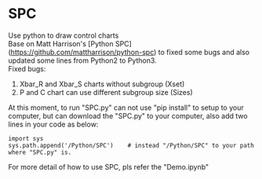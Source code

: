 # SPC
Use python to draw control charts<br>
Base on Matt Harrison's [Python SPC] (https://github.com/mattharrison/python-spc) to fixed some bugs and also updated some lines from Python2 to Python3.<br>
Fixed bugs:<br>
1. Xbar_R and Xbar_S charts without subgroup (Xset)<br>
2. P and C chart can use different subgroup size (Sizes)<br>

At this moment, to run "SPC.py" can not use "pip install" to setup to your computer, 
but can download the "SPC.py" to your computer, also add two lines in your code as below:<br>

```
import sys
sys.path.append('/Python/SPC')    # instead "/Python/SPC" to your path where "SPC.py" is.
```

For more detail of how to use SPC, pls refer the "Demo.ipynb"
